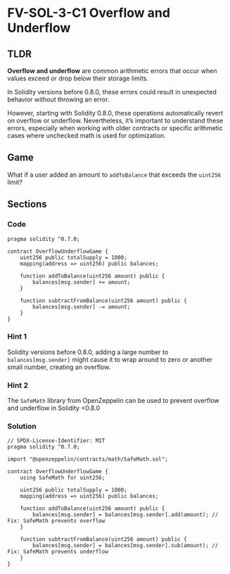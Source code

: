 # FV-SOL-3-C1 Overflow and Underflow

## TLDR

**Overflow and underflow** are common arithmetic errors that occur when values exceed or drop below their storage limits.

In Solidity versions before 0.8.0, these errors could result in unexpected behavior without throwing an error.

However, starting with Solidity 0.8.0, these operations automatically revert on overflow or underflow. Nevertheless, it’s important to understand these errors, especially when working with older contracts or specific arithmetic cases where unchecked math is used for optimization.

## Game

What if a user added an amount to `addToBalance` that exceeds the `uint256` limit?

## Sections
### Code
```solidity
pragma solidity ^0.7.0;

contract OverflowUnderflowGame {
    uint256 public totalSupply = 1000;
    mapping(address => uint256) public balances;

    function addToBalance(uint256 amount) public {
        balances[msg.sender] += amount;
    }

    function subtractFromBalance(uint256 amount) public {
        balances[msg.sender] -= amount;
    }
}
```


### Hint 1
Solidity versions before 0.8.0, adding a large number to `balances[msg.sender]` might cause it to wrap around to zero or another small number, creating an overflow.


### Hint 2
The `SafeMath` library from OpenZeppelin can be used to prevent overflow and underflow in Solidity <0.8.0


### Solution
```solidity
// SPDX-License-Identifier: MIT
pragma solidity ^0.7.0;

import "@openzeppelin/contracts/math/SafeMath.sol";

contract OverflowUnderflowGame {
    using SafeMath for uint256;

    uint256 public totalSupply = 1000;
    mapping(address => uint256) public balances;

    function addToBalance(uint256 amount) public {
        balances[msg.sender] = balances[msg.sender].add(amount); // Fix: SafeMath prevents overflow
    }

    function subtractFromBalance(uint256 amount) public {
        balances[msg.sender] = balances[msg.sender].sub(amount); // Fix: SafeMath prevents underflow
    }
}

```


